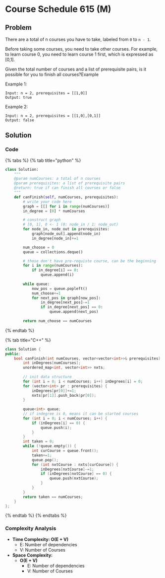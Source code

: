 # Course Schedule 615 (M)

## Problem

There are a total of n courses you have to take, labeled from `0` to `n - 1`.

Before taking some courses, you need to take other courses. For example, to learn course 0, you need to learn course 1 first, which is expressed as \[0,1].

Given the total number of courses and a list of prerequisite pairs, is it possible for you to finish all courses?Example

Example 1:

```
Input: n = 2, prerequisites = [[1,0]] 
Output: true
```

Example 2:

```
Input: n = 2, prerequisites = [[1,0],[0,1]] 
Output: false
```

## Solution&#x20;

### Code

{% tabs %}
{% tab title="python" %}
```python
class Solution:
    """
    @param numCourses: a total of n courses
    @param prerequisites: a list of prerequisite pairs
    @return: true if can finish all courses or false
    """
    def canFinish(self, numCourses, prerequisites):
        # write your code here
        graph = [[] for i in range(numCourses)]
        in_degree = [0] * numCourses

        # construct graph
        # [0, 1], 0 <- 1 (0: node_in / 1: node_out)
        for node_in, node_out in prerequisites:
            graph[node_out].append(node_in)
            in_degree[node_in]+=1

        num_choose = 0
        queue = collections.deque()

        # those don't have pre-requiste course, can be the beginning 
        for i in range(numCourses):
            if in_degree[i] == 0:
                queue.append(i)
        
        while queue:
            now_pos = queue.popleft()
            num_choose+=1
            for next_pos in graph[now_pos]:
                in_degree[next_pos]-=1
                if in_degree[next_pos] == 0:
                    queue.append(next_pos)
        
        return num_choose == numCourses
```
{% endtab %}

{% tab title="C++" %}
```cpp
class Solution {
public:
    bool canFinish(int numCourses, vector<vector<int>>& prerequisites) {
        int inDegrees[numCourses];
        unordered_map<int, vector<int>> nxts;
        
        // init data structure
        for (int i = 0; i < numCourses; i++) inDegrees[i] = 0;
        for (vector<int> pr : prerequisites) {
            inDegrees[pr[0]]+=1;
            nxts[pr[1]].push_back(pr[0]);
        }
        
        queue<int> queue;
        // if indegree is 0, means it can be started courses
        for (int i = 0; i < numCourses; i++) {
            if (inDegrees[i] == 0) {
                queue.push(i);
            }
        }
        int taken = 0;
        while (!queue.empty()) {
            int curCourse = queue.front();
            taken+=1;
            queue.pop();
            for (int nxtCourse : nxts[curCourse]) {
                inDegrees[nxtCourse]-=1;
                if (inDegrees[nxtCourse] == 0) {
                    queue.push(nxtCourse);
                } 
            }
        }
        return taken == numCourses;
    }
};
```
{% endtab %}
{% endtabs %}

### Complexity Analysis

* **Time Complexity: O(E + V)**
  * E: Number of dependencies
  * V: Number of Courses
* **Space Complexity:**&#x20;
  * **O(E + V)**
    * E: Number of dependencies
    * V: Number of Courses
